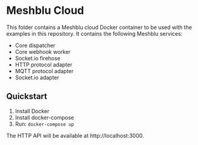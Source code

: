 # Meshblu Cloud

This folder contains a Meshblu cloud Docker container to be used with the examples in this repository. It contains the following Meshblu services:
* Core dispatcher
* Core webhook worker
* Socket.io firehose
* HTTP protocol adapter
* MQTT protocol adapter
* Socket.io adapter

## Quickstart

1. Install Docker
1. Install docker-compose
1. Run: `docker-compose up`

The HTTP API will be available at http://localhost:3000.
